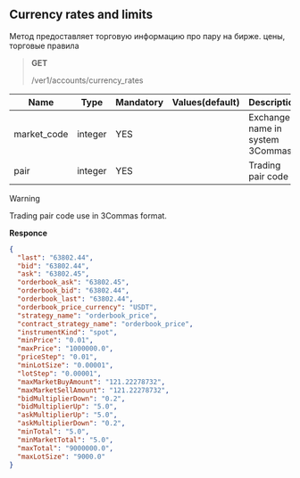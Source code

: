## Currency rates and limits

Метод предоставляет торговую информацию про пару на бирже. цены, торговые правила

> **GET**
>
> /ver1/accounts/currency_rates

| Name | Type |	Mandatory |	Values(default)	| Description|
|------|------|-----------|-----------------|------------|
| market_code | integer	| YES |	| Exchange name in system 3Commas|
| pair | integer	| YES |	| Trading pair code|

> [!WARNING]
> Trading pair code use in 3Commas format. 


**Responce**

```json
{
  "last": "63802.44",
  "bid": "63802.44",
  "ask": "63802.45",
  "orderbook_ask": "63802.45",
  "orderbook_bid": "63802.44",
  "orderbook_last": "63802.44",
  "orderbook_price_currency": "USDT",
  "strategy_name": "orderbook_price",
  "contract_strategy_name": "orderbook_price",
  "instrumentKind": "spot",
  "minPrice": "0.01",
  "maxPrice": "1000000.0",
  "priceStep": "0.01",
  "minLotSize": "0.00001",
  "lotStep": "0.00001",
  "maxMarketBuyAmount": "121.22278732",
  "maxMarketSellAmount": "121.22278732",
  "bidMultiplierDown": "0.2",
  "bidMultiplierUp": "5.0",
  "askMultiplierUp": "5.0",
  "askMultiplierDown": "0.2",
  "minTotal": "5.0",
  "minMarketTotal": "5.0",
  "maxTotal": "9000000.0",
  "maxLotSize": "9000.0"
}
```
